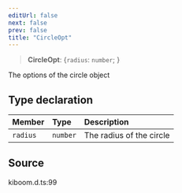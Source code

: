 ```yaml
---
editUrl: false
next: false
prev: false
title: "CircleOpt"
---
```


> **CircleOpt**: \{`radius`: `number`;  }

The options of the circle object

## Type declaration

| Member | Type | Description |
| :------ | :------ | :------ |
| `radius` | `number` | The radius of the circle |

## Source

kiboom.d.ts:99
